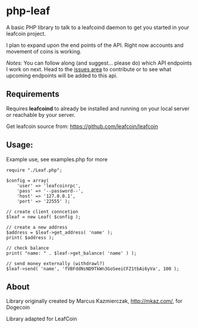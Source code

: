 # php-leaf

A basic PHP library to talk to a leafcoind daemon to get you started in your leafcoin project.

I plan to expand upon the end points of the API.  Right now accounts and movement of coins is working.

*Notes:* You can follow along (and suggest... please do) which API endpoints I work on next.  Head to the [issues area](https://github.com/wpstudio/php-leaf/issues) to contribute or to see what upcoming endpoints will be added to this api.


## Requirements

Requires **leafcoind** to already be installed and running on your local server or reachable by your server.  

Get leafcoin source from: https://github.com/leafcoin/leafcoin


## Usage:

Example use, see examples.php for more

```
require "./Leaf.php";

$config = array(
    'user' => 'leafcoinrpc',
    'pass' => '--password--',
    'host' => '127.0.0.1',
    'port' => '22555' );

// create client conncetion
$leaf = new Leaf( $config );

// create a new address
$address = $leaf->get_address( 'name' );
print( $address );

// check balance 
print( "name: " . $leaf->get_balance( 'name' ) );

// send money externally (withdrawl?)
$leaf->send( 'name', 'fVBFddNsND9TkWn3GoSeeiCFZ1tbAi6yVa', 100 );

```


## About

Library originally created by Marcus Kazmierczak, http://mkaz.com/, for Dogecoin

Library adapted for LeafCoin



